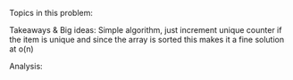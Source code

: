 Topics in this problem:

Takeaways & Big ideas: 
Simple algorithm, just increment unique counter if the item is unique and since the array is sorted this makes it a fine solution at o(n)

Analysis: 

